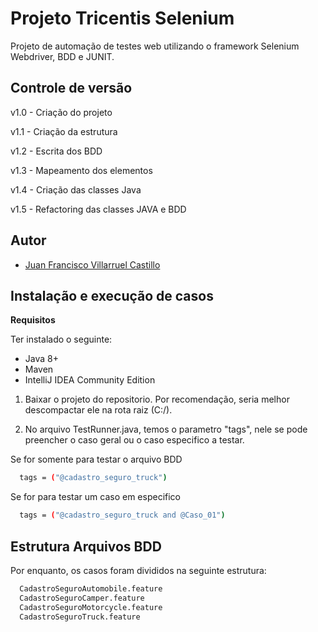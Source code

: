 
# Projeto Tricentis Selenium

Projeto de automação de testes web utilizando o framework Selenium Webdriver, BDD e JUNIT.

## Controle de versão

v1.0 - Criação do projeto

v1.1 - Criação da estrutura

v1.2 - Escrita dos BDD

v1.3 - Mapeamento dos elementos

v1.4 - Criação das classes Java

v1.5 - Refactoring das classes JAVA e BDD


## Autor

- [Juan Francisco Villarruel Castillo](https://github.com/jfvc777)


## Instalação e execução de casos

**Requisitos**

Ter instalado o seguinte:

- Java 8+
- Maven
- IntelliJ IDEA Community Edition 

1. Baixar o projeto do repositorio. Por recomendação, seria melhor descompactar ele na rota raiz (C:/).

2. No arquivo TestRunner.java, temos o parametro "tags", nele se pode preencher o caso geral ou o caso especifico a testar.

Se for somente para testar o arquivo BDD
```bash
  tags = ("@cadastro_seguro_truck") 
```
Se for para testar um caso em especifico
```bash
  tags = ("@cadastro_seguro_truck and @Caso_01") 
```



    
## Estrutura Arquivos BDD

Por enquanto, os casos foram divididos na seguinte estrutura:

```bash
  CadastroSeguroAutomobile.feature
  CadastroSeguroCamper.feature
  CadastroSeguroMotorcycle.feature
  CadastroSeguroTruck.feature
```

